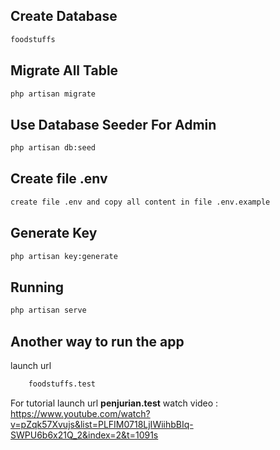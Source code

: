 
## Create Database

```bash
foodstuffs
```

## Migrate All Table

```bash
php artisan migrate
```

## Use Database Seeder For Admin

```bash
php artisan db:seed
```

## Create file .env

```bash
create file .env and copy all content in file .env.example
```

## Generate Key

```bash
php artisan key:generate
```

## Running

```bash
php artisan serve
```

## Another way to run the app

launch url

```bash
    foodstuffs.test
```

For tutorial launch url <strong>penjurian.test</strong> watch video : https://www.youtube.com/watch?v=pZqk57Xvujs&list=PLFIM0718LjIWiihbBIq-SWPU6b6x21Q_2&index=2&t=1091s
